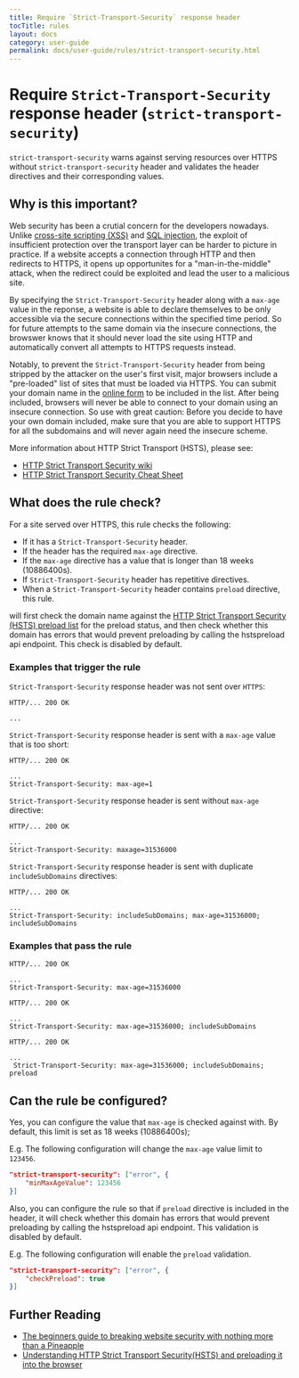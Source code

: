 ```yaml
---
title: Require `Strict-Transport-Security` response header
tocTitle: rules
layout: docs
category: user-guide
permalink: docs/user-guide/rules/strict-transport-security.html
---
```

# Require `Strict-Transport-Security` response header (`strict-transport-security`)

`strict-transport-security` warns against serving resources over
HTTPS without `strict-transport-security` header and validates the
header directives and their corresponding values.

## Why is this important?

Web security has been a crutial concern for the developers nowadays.
Unlike [cross-site scripting (XSS)][xss] and [SQL injection][sql
injection], the exploit of insufficient protection over the transport
layer can be harder to picture in practice. If a website accepts
a connection through HTTP and then redirects to HTTPS, it opens up
opportunites for a "man-in-the-middle" attack, when the redirect could
be exploited and lead the user to a malicious site.

By specifying the `Strict-Transport-Security` header along with a
`max-age` value in the reponse, a website is able to declare themselves
to be only accessible via the secure connections within the specified
time period. So for future attempts to the same domain via the insecure
connections, the browswer knows that it should never load the site using
HTTP and automatically convert all attempts to HTTPS requests instead.

Notably, to prevent the `Strict-Transport-Security` header from being
stripped by the attacker on the user's first visit, major browsers
include a "pre-loaded" list of sites that must be loaded via HTTPS.
You can submit your domain name in the [online form][preload form] to
be included in the list. After being included, browsers will never be
able to connect to your domain using an insecure connection. So use
with great caution: Before you decide to have your own domain included,
make sure that you are able to support HTTPS for all the subdomains
and will never again need the insecure scheme.

More information about HTTP Strict Transport (HSTS), please see:

* [HTTP Strict Transport Security wiki][hsts wiki]
* [HTTP Strict Transport Security Cheat Sheet][hsts cheat sheat]

## What does the rule check?

For a site served over HTTPS, this rule checks the following:

* If it has a `Strict-Transport-Security` header.
* If the header has the required `max-age` directive.
* If the `max-age` directive has a value that is longer than
  18 weeks (10886400s).
* If `Strict-Transport-Security` header has repetitive directives.
* When a `Strict-Transport-Security` header contains `preload`
  directive, this rule.

will first check the domain name against the [HTTP Strict Transport
Security (HSTS) preload list][preload list] for the preload status,
and then check whether this domain has errors that would prevent
preloading by calling the hstspreload api endpoint. This check is
disabled by default.

### Examples that **trigger** the rule

`Strict-Transport-Security` response header was not sent over `HTTPS`:

```text
HTTP/... 200 OK

...
```

`Strict-Transport-Security` response header is sent with a `max-age`
value that is too short:

```text
HTTP/... 200 OK

...
Strict-Transport-Security: max-age=1
```

`Strict-Transport-Security` response header is sent without `max-age`
directive:

```text
HTTP/... 200 OK

...
Strict-Transport-Security: maxage=31536000
```

`Strict-Transport-Security` response header is sent with duplicate
`includeSubDomains` directives:

```text
HTTP/... 200 OK

...
Strict-Transport-Security: includeSubDomains; max-age=31536000; includeSubDomains
```

### Examples that **pass** the rule

```text
HTTP/... 200 OK

...
Strict-Transport-Security: max-age=31536000
```

```text
HTTP/... 200 OK

...
Strict-Transport-Security: max-age=31536000; includeSubDomains
```

```text
HTTP/... 200 OK

...
 Strict-Transport-Security: max-age=31536000; includeSubDomains; preload
```

## Can the rule be configured?

Yes, you can configure the value that `max-age` is checked against
with. By default, this limit is set as 18 weeks (10886400s);

E.g. The following configuration will change the `max-age` value
limit to `123456`.

```json
"strict-transport-security": ["error", {
    "minMaxAgeValue": 123456
}]
```

Also, you can configure the rule so that if `preload` directive is
included in the header, it will check whether this domain has errors
that would prevent preloading by calling the hstspreload api endpoint.
This validation is disabled by default.

E.g. The following configuration will enable the `preload` validation.

```json
"strict-transport-security": ["error", {
    "checkPreload": true
}]
```

## Further Reading

* [The beginners guide to breaking website security with nothing more than a Pineapple][pineapple]
* [Understanding HTTP Strict Transport Security(HSTS) and preloading it into the browser][understading hsts]

<!-- Link labels: -->

[hsts cheat sheat]: https://www.owasp.org/index.php/HTTP_Strict_Transport_Security_Cheat_Sheet
[hsts wiki]: https://en.wikipedia.org/wiki/HTTP_Strict_Transport_Security
[pineapple]: https://www.troyhunt.com/the-beginners-guide-to-breaking-website/
[preload form]:https://hstspreload.org/
[preload list]:https://cs.chromium.org/codesearch/f/chromium/src/net/http/transport_security_state_static.json
[sql injection]: https://www.owasp.org/index.php/SQL_Injection
[understading hsts]: https://www.troyhunt.com/understanding-http-strict-transport/
[xss]: https://www.owasp.org/index.php/Cross-site_Scripting_%28XSS%29
